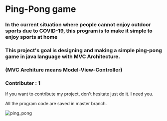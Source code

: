 # Ping-Pong game

### In the current situation where people cannot enjoy outdoor sports due to COVID-19, this program is to make it simple to enjoy sports at home 

### This project's goal is designing and making a simple ping-pong game in java language with MVC Architecture.

### (MVC Architure means Model-View-Controller)

### Contributer : 1

If you want to contribute my project, don't hesitate just do it. I need you. 

All the program code are saved in master branch.

![ping_pong](https://cdn.smartbrief.com/sites/default/files/ping-pong-155949_1280.png)

